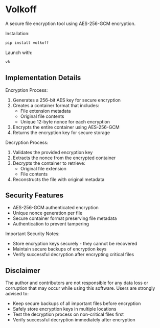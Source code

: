 # Volkoff

A secure file encryption tool using AES-256-GCM encryption.

Installation:
```bash
pip install volkoff
```

Launch with:
```bash
vk
```

## Implementation Details

Encryption Process:
1. Generates a 256-bit AES key for secure encryption
2. Creates a container format that includes:
   - File extension metadata
   - Original file contents
   - Unique 12-byte nonce for each encryption
3. Encrypts the entire container using AES-256-GCM
4. Returns the encryption key for secure storage

Decryption Process:
1. Validates the provided encryption key
2. Extracts the nonce from the encrypted container
3. Decrypts the container to retrieve:
   - Original file extension
   - File contents
4. Reconstructs the file with original metadata

## Security Features

- AES-256-GCM authenticated encryption
- Unique nonce generation per file
- Secure container format preserving file metadata
- Authentication to prevent tampering

Important Security Notes:
- Store encryption keys securely - they cannot be recovered
- Maintain secure backups of encryption keys
- Verify successful decryption after encrypting critical files

## Disclaimer

The author and contributors are not responsible for any data loss or corruption that may occur while using this software. Users are strongly advised to:

- Keep secure backups of all important files before encryption
- Safely store encryption keys in multiple locations
- Test the decryption process on non-critical files first
- Verify successful decryption immediately after encryption
